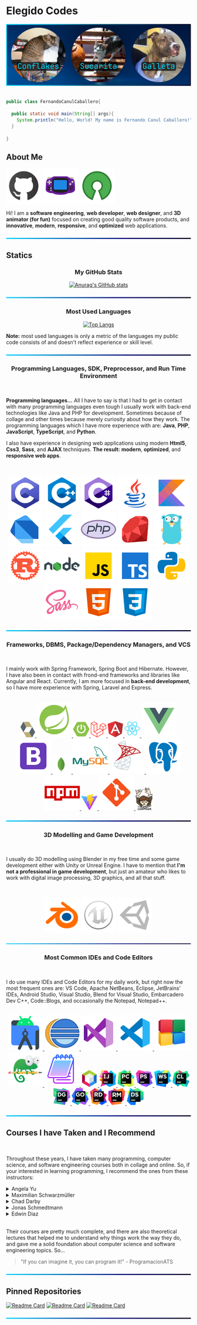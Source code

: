 # Elegido Codes

![BackGround](img/cover.png)


```java

public class FernandoCanulCaballero{

  public static void main(String[] args){
    System.println("Hello, World! My name is Fernando Canul Caballero!");
  }

}

```

## About Me

![GitHub](img/icons/icons8-github.svg)
![Open Source](img/icons/icons8-visual-game-boy.svg)
![Open Source](img/icons/icons8-open-source.svg)

Hi! I am a **software engineering**, **web developer**, **web designer**, and **3D animator (for fun)** focused on creating good quality software products, and **innovative**, **modern**, **responsive**, and **optimized** web applications.

![BackGround](img/Line.png)

## Statics

<div align=center>

### My GitHub Stats

[![Anurag's GitHub stats](https://github-readme-stats.vercel.app/api?username=elegidocodes&show_icons=true&theme=github_dark&bg_color=00000000&hide=prs&hide_border=true)](https://github.com/anuraghazra/github-readme-stats)

![BackGround](img/Line.png)

### Most Used Languages


[![Top Langs](https://github-readme-stats.vercel.app/api/top-langs/?username=elegidocodes&langs_count=10&layout=compact&theme=github_dark&bg_color=00000000&hide_border=true)](https://github.com/anuraghazra/github-readme-stats)

<div align=left>

**Note:** most used languages is only a metric of the languages my public code consists of and doesn't reflect experience or skill level.

</div>

![BackGround](img/Line.png)

### Programming Languages, SDK, Preprocessor, and Run Time Environment

<br>

<div align=left>

**Programming languages...** All I have to say is that I had to get in contact with many programming languages even tough I usually work with back-end technologies like Java and PHP for development. Sometimes because of collage and other times because merely curiosity about how they work. The programming languages which I have more experience with are: **Java**, **PHP**, **JavaScript**, **TypeScript**, and **Python**.

I also have experience in designing web applications using modern **Html5**, **Css3**, **Sass**, and **AJAX** techniques. **The result:** **modern**, **optimized**, and **responsive web apps**.

</div>

<br>

![C](img/icons/icons8-c.svg)
![C++](img/icons/icons8-cpp.svg)
![C#](img/icons/icons8-c-sharp.svg)
![Java](img/icons/icons8-java.svg)
![Kotlin](img/icons/icons8-kotlin.svg)
![Dart](img/icons/icons8-dart.svg)
![Flutter](img/icons/icons8-flutter.svg)
![PHP](img/icons/icons8-php.svg)
![Ruby](img/icons/icons8-ruby.svg)
![Go](img/icons/icons8-golang.svg)
![Rust](img/icons/icons8-rust.svg)
![Node](img/icons/icons8-nodejs.svg)
![JavaScript](img/icons/icons8-javascript.svg)
![TypeScript](img/icons/icons8-typescript.svg)
![Python](img/icons/icons8-python.svg)
![Sass](img/icons/icons8-sass.svg)
![HTML5](img/icons/icons8-html-5.svg)
![CSS3](img/icons/icons8-css3.svg)

![BackGround](img/Line.png)

### Frameworks, DBMS, Package/Dependency Managers, and VCS

<br>

<div align=left>

I mainly work with Spring Framework, Spring Boot and Hibernate. However, I have also been in contact with frond-end frameworks and libraries like Angular and React. Currently, I am more focused in **back-end development**, so I have more experience with Spring, Laravel and Express. 

</div>

<br>

<a href="img/icons/hibernate-1.svg" target="_blank">
<img src="img/icons/hibernate-1.svg" width="40" height="auto">
</a>
<a href="img/icons/icons8-spring.svg" target="_blank">
<img src="img/icons/icons8-spring.svg">
</a>
<a href="img/icons/spring-boot.svg" target="_blank">
<img src="img/icons/spring-boot.svg" width="44" height="auto">
</a>
<a href="img/icons/laravel.svg" target="_blank">
<img src="img/icons/laravel.svg" width="42" height="auto">
</a>
<a href="img/icons/angular.svg" target="_blank">
<img src="img/icons/angular.svg" width="42" height="auto">
</a>
<a href="img/icons/react.svg" target="_blank">
<img src="img/icons/react.svg" width="42" height="auto">
</a>
<a href="img/icons/icons8-vue-js.svg" target="_blank">
<img src="img/icons/icons8-vue-js.svg">
</a>
<a href="img/icons/icons8-bootstrap.svg" target="_blank">
<img src="img/icons/icons8-bootstrap.svg">
</a>
<a href="img/icons/mongodb.svg" target="_blank">
<img src="img/icons/mongodb.svg" width="52" height="auto">
</a>
<a href="img/icons/icons8-mysql.svg" target="_blank">
<img src="img/icons/icons8-mysql.svg">
</a>
<a href="img/icons/icons8-microsoft-sql-server.svg" target="_blank">
<img src="img/icons/icons8-microsoft-sql-server.svg">
</a>
<a href="img/icons/icons8-postgresql.svg" target="_blank">
<img src="img/icons/icons8-postgresql.svg">
</a>
<a href="img/icons/icons8-npm.svg" target="_blank">
<img src="img/icons/icons8-npm.svg">
</a>
<a href="img/icons/vite.svg" target="_blank">
<img src="img/icons/vite.svg" width="44" height="auto">
</a>
<a href="img/icons/icons8-git.svg" target="_blank">
<img src="img/icons/icons8-git.svg">
</a>
<a href="img/icons/composer.svg" target="_blank">
<img src="img/icons/composer.svg" width="46" height="auto">
</a>

![BackGround](img/Line.png)

### 3D Modelling and Game Development

<br>

<div align=left>

I usually do 3D modelling using Blender in my free time and some game development either with Unity or Unreal Engine. I have to mention that **I'm not a professional in game development**, but just an amateur who likes to work with digital image processing, 3D graphics, and all that stuff. 

</div>

<br>

![Blender](img/icons/icons8-blender-3d.svg)
![Unreal Engine](img/icons/icons8-unreal-engine.svg)
![Unity](img/icons/icons8-unity.svg)

![BackGround](img/Line.png)

### Most Common IDEs and Code Editors

<br>

<div align=left>

I do use many IDEs and Code Editors for my daily work, but right now the most frequent ones are: VS Code, Apache NetBeans, Eclipse, JetBrains' IDEs, Android Studio, Visual Studio, Blend for Visual Studio, Embarcadero Dev C++, Code::Blogs, and occasionally the Notepad, Notepad++.  

</div>

<br>

<a href="img/icons/icons8-android-studio.svg" target="_blank">
<img src="img/icons/icons8-android-studio.svg">
</a>
<a href="img/icons/icons8-java-eclipse.svg" target="_blank">
<img src="img/icons/icons8-java-eclipse.svg">
</a>
<a href="img/icons/icons8-visual-studio.svg" target="_blank">
<img src="img/icons/icons8-visual-studio.svg">
</a>
<a href="img/icons/icons8-visual-studio-code-2019.svg" target="_blank">
<img src="img/icons/icons8-visual-studio-code-2019.svg">
</a>
<a href="img/icons/icons8-code-blocks.svg" target="_blank">
<img src="img/icons/icons8-code-blocks.svg">
</a>
<a href="img/icons/icons8-notepad++.svg" target="_blank">
<img src="img/icons/icons8-notepad++.svg">
</a>
<a href="img/icons/icons8-windows-notepad.svg" target="_blank">
<img src="img/icons/icons8-windows-notepad.svg">
</a>
<a href="img/icons/apache-netbeans.svg" target="_blank">
<img src="img/icons/apache-netbeans.svg" width="46" height="auto">
</a>
<a href="img/icons/idea.svg" target="_blank">
<img src="img/icons/idea.svg" width="46" height="auto">
</a>
<a href="img/icons/pycharm.svg" target="_blank">
<img src="img/icons/pycharm.svg" width="46" height="auto">
</a>
<a href="img/icons/phpstorm.svg" target="_blank">
<img src="img/icons/phpstorm.svg" width="46" height="auto">
</a>
<a href="img/icons/webstorm.svg" target="_blank">
<img src="img/icons/webstorm.svg" width="46" height="auto">
</a>
<a href="img/icons/clion.svg" target="_blank">
<img src="img/icons/clion.svg" width="46" height="auto">
</a>
<a href="img/icons/datagrip.svg" target="_blank">
<img src="img/icons/datagrip.svg" width="46" height="auto">
</a>
<a href="img/icons/goland.svg" target="_blank">
<img src="img/icons/goland.svg" width="46" height="auto">
</a>
<a href="img/icons/rider.svg" target="_blank">
<img src="img/icons/rider.svg" width="46" height="auto">
</a>
<a href="img/icons/rubymine.svg" target="_blank">
<img src="img/icons/rubymine.svg" width="46" height="auto">
</a>
<a href="img/icons/dataspell.svg" target="_blank">
<img src="img/icons/dataspell.svg" width="46" height="auto">
</a>

![BackGround](img/Line.png)

</div>

## Courses I have Taken and I Recommend

<br>

Throughout these years, I have taken many programming, computer science, and software engineering courses both in collage and online. So, if your interested in learning programming, I recommend the ones from these instructors:

<details><summary>Angela Yu</summary>

<br>

<a href="https://www.udemy.com/user/4b4368a3-b5c8-4529-aa65-2056ec31f37e/" target="_blank">Udemy Profile</a>

- 100 Days of Code: The Complete Python Pro Bootcamp for 2023
- The Complete Flutter Development Bootcamp with Dart
- The Complete 2023 Web Development Bootcamp

</details>

<!--******************************************************-->

<details><summary>Maximilian Schwarzmüller</summary>

<br>

<a href="https://www.udemy.com/user/maximilian-schwarzmuller/" target="_blank">Udemy Profile</a>

- Angular - The Complete Guide (2023 Edition)
- Understanding TypeScript - 2023 Edition

</details>

<!--******************************************************-->

<details><summary>Chad Darby</summary>

<br>

<a href="https://www.udemy.com/user/chaddarby2/" target="_blank">Udemy Profile</a>

- Spring & Hibernate for Beginners (includes Spring Boot)

</details>

<!--******************************************************-->

<details><summary>Jonas Schmedtmann</summary>

<br>

<a href="https://www.udemy.com/user/jonasschmedtmann/" target="_blank">Udemy Profile</a>

- Build Responsive Real-World Websites with HTML and CSS
- The Complete JavaScript Course 2023: From Zero to Expert!
- Advanced CSS and Sass: Flexbox, Grid, Animations and More!
- Node.js, Express, MongoDB & More: The Complete Bootcamp 2023

</details>

<!--******************************************************-->

<details><summary>Edwin Diaz</summary>

<br>

<a href="https://www.udemy.com/user/edwin166/" target="_blank">Udemy Profile</a>

- PHP for Beginners - Become a PHP Master - CMS Project
- PHP with Laravel for beginners - Become a Master in Laravel

</details>

<!--******************************************************-->

<br>

Their courses are pretty much complete, and there are also theoretical lectures that helped me to understand why things work the way they do, and gave me a solid foundation about computer science and software engineering topics. So...

> "If you can imagine it, you can program it!"   - ProgramacionATS

![BackGround](img/Line.png)

## Pinned Repositories

[![Readme Card](https://github-readme-stats.vercel.app/api/pin/?username=elegidocodes&repo=Spring-Hibernate-Course&show_owner=true)](https://github.com/elegidocodes/Spring-Hibernate-Course)
[![Readme Card](https://github-readme-stats.vercel.app/api/pin/?username=elegidocodes&repo=Node-Express-MongoDB-Course&show_owner=true)](https://github.com/elegidocodes/Node-Express-MongoDB-Course)
[![Readme Card](https://github-readme-stats.vercel.app/api/pin/?username=elegidocodes&repo=Portafolio&show_owner=true)](https://github.com/elegidocodes/Portafolio-Course)

![BackGround](img/Line.png)
